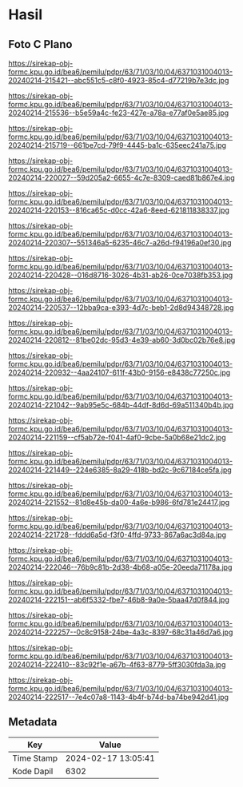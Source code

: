 # Hasil

## Foto C Plano

https://sirekap-obj-formc.kpu.go.id/bea6/pemilu/pdpr/63/71/03/10/04/6371031004013-20240214-215421--abc551c5-c8f0-4923-85c4-d77219b7e3dc.jpg

https://sirekap-obj-formc.kpu.go.id/bea6/pemilu/pdpr/63/71/03/10/04/6371031004013-20240214-215536--b5e59a4c-fe23-427e-a78a-e77af0e5ae85.jpg

https://sirekap-obj-formc.kpu.go.id/bea6/pemilu/pdpr/63/71/03/10/04/6371031004013-20240214-215719--661be7cd-79f9-4445-ba1c-635eec241a75.jpg

https://sirekap-obj-formc.kpu.go.id/bea6/pemilu/pdpr/63/71/03/10/04/6371031004013-20240214-220027--59d205a2-6655-4c7e-8309-caed81b867e4.jpg

https://sirekap-obj-formc.kpu.go.id/bea6/pemilu/pdpr/63/71/03/10/04/6371031004013-20240214-220153--816ca65c-d0cc-42a6-8eed-621811838337.jpg

https://sirekap-obj-formc.kpu.go.id/bea6/pemilu/pdpr/63/71/03/10/04/6371031004013-20240214-220307--551346a5-6235-46c7-a26d-f94196a0ef30.jpg

https://sirekap-obj-formc.kpu.go.id/bea6/pemilu/pdpr/63/71/03/10/04/6371031004013-20240214-220428--016d8716-3026-4b31-ab26-0ce7038fb353.jpg

https://sirekap-obj-formc.kpu.go.id/bea6/pemilu/pdpr/63/71/03/10/04/6371031004013-20240214-220537--12bba9ca-e393-4d7c-beb1-2d8d94348728.jpg

https://sirekap-obj-formc.kpu.go.id/bea6/pemilu/pdpr/63/71/03/10/04/6371031004013-20240214-220812--81be02dc-95d3-4e39-ab60-3d0bc02b76e8.jpg

https://sirekap-obj-formc.kpu.go.id/bea6/pemilu/pdpr/63/71/03/10/04/6371031004013-20240214-220932--4aa24107-611f-43b0-9156-e8438c77250c.jpg

https://sirekap-obj-formc.kpu.go.id/bea6/pemilu/pdpr/63/71/03/10/04/6371031004013-20240214-221042--9ab95e5c-684b-44df-8d6d-69a511340b4b.jpg

https://sirekap-obj-formc.kpu.go.id/bea6/pemilu/pdpr/63/71/03/10/04/6371031004013-20240214-221159--cf5ab72e-f041-4af0-9cbe-5a0b68e21dc2.jpg

https://sirekap-obj-formc.kpu.go.id/bea6/pemilu/pdpr/63/71/03/10/04/6371031004013-20240214-221449--224e6385-8a29-418b-bd2c-9c67184ce5fa.jpg

https://sirekap-obj-formc.kpu.go.id/bea6/pemilu/pdpr/63/71/03/10/04/6371031004013-20240214-221552--81d8e45b-da00-4a6e-b986-6fd781e24417.jpg

https://sirekap-obj-formc.kpu.go.id/bea6/pemilu/pdpr/63/71/03/10/04/6371031004013-20240214-221728--fddd6a5d-f3f0-4ffd-9733-867a6ac3d84a.jpg

https://sirekap-obj-formc.kpu.go.id/bea6/pemilu/pdpr/63/71/03/10/04/6371031004013-20240214-222046--76b9c81b-2d38-4b68-a05e-20eeda71178a.jpg

https://sirekap-obj-formc.kpu.go.id/bea6/pemilu/pdpr/63/71/03/10/04/6371031004013-20240214-222151--ab6f5332-fbe7-46b8-9a0e-5baa47d0f844.jpg

https://sirekap-obj-formc.kpu.go.id/bea6/pemilu/pdpr/63/71/03/10/04/6371031004013-20240214-222257--0c8c9158-24be-4a3c-8397-68c31a46d7a6.jpg

https://sirekap-obj-formc.kpu.go.id/bea6/pemilu/pdpr/63/71/03/10/04/6371031004013-20240214-222410--83c92f1e-a67b-4f63-8779-5ff3030fda3a.jpg

https://sirekap-obj-formc.kpu.go.id/bea6/pemilu/pdpr/63/71/03/10/04/6371031004013-20240214-222517--7e4c07a8-1143-4b4f-b74d-ba74be942d41.jpg


## Metadata

| Key        | Value               |
| ---------- | ------------------- |
| Time Stamp | 2024-02-17 13:05:41 |
| Kode Dapil | 6302                |



